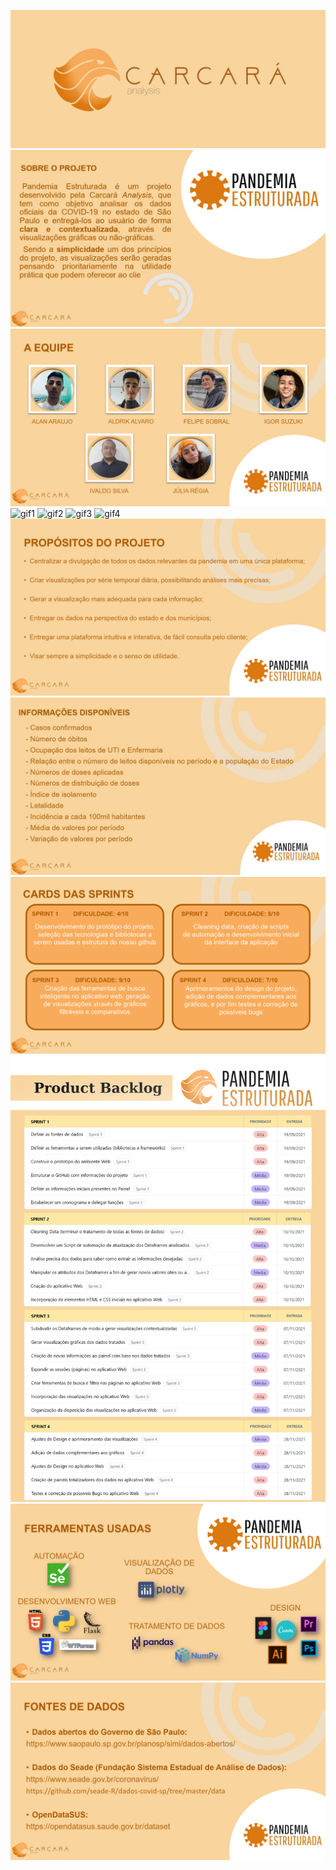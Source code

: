 ![logo](https://github.com/SoSoJigsaw/Carcara/blob/main/Sprint%201/Logos/Carcar%C3%A1%20Logo%20Alternativa%20(fundo%20ros%C3%AA).jpg)
![1](https://github.com/SoSoJigsaw/Carcara/blob/main/Sprint%201/picture/2%20new.jpg)
![1](https://github.com/SoSoJigsaw/Carcara/blob/main/Sprint%201/picture/3.png)
![gif1](https://github.com/SoSoJigsaw/Carcara/blob/main/Sprint%201/GIFs/PANDEMIA%20ESTRUTURADA%20GIF%201.gif)
![gif2](https://github.com/SoSoJigsaw/Carcara/blob/main/Sprint%201/GIFs/PANDEMIA%20ESTRUTURADA%20GIF%202.gif)
![gif3](https://github.com/SoSoJigsaw/Carcara/blob/main/Sprint%201/GIFs/PANDEMIA%20ESTRUTURADA%20GIF%203.gif)
![gif4](https://github.com/SoSoJigsaw/Carcara/blob/main/Sprint%201/GIFs/PANDEMIA%20ESTRUTURADA%20GIF%204.gif)
![1](https://github.com/SoSoJigsaw/Carcara/blob/main/Sprint%201/picture/4.png)
![1](https://github.com/SoSoJigsaw/Carcara/blob/main/Sprint%201/picture/5%20new.jpg)
![1](https://github.com/SoSoJigsaw/Carcara/blob/main/Sprint%201/picture/7.png)
![1](https://github.com/SoSoJigsaw/Carcara/blob/main/Sprint%201/picture/Product%20Backlog%20(Pandemia%20Estruturada)%20Marrom.jpg)
![1](https://github.com/SoSoJigsaw/Carcara/blob/main/Sprint%201/picture/8.png)
![1](https://github.com/SoSoJigsaw/Carcara/blob/main/Sprint%201/picture/9.png)


